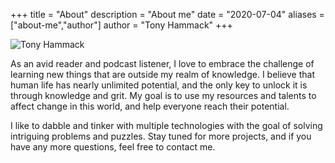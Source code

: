 +++
title = "About"
description = "About me"
date = "2020-07-04"
aliases = ["about-me","author"]
author = "Tony Hammack"
+++

![Tony Hammack](/images/user.png "Tony Hammack")

As an avid reader and podcast listener, I love to embrace the challenge of learning new things that are outside my realm of knowledge. I believe that human life has nearly unlimited potential, and the only key to unlock it is through knowledge and grit. My goal is to use my resources and talents to affect change in this world, and help everyone reach their potential.

I like to dabble and tinker with multiple technologies with the goal of solving intriguing problems and puzzles. Stay tuned for more projects, and if you have any more questions, feel free to contact me.
